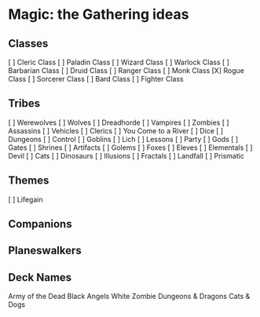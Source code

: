 # Magic: the Gathering ideas

## Classes
[ ] Cleric Class
[ ] Paladin Class
[ ] Wizard Class
[ ] Warlock Class
[ ] Barbarian Class
[ ] Druid Class
[ ] Ranger Class
[ ] Monk Class
[X] Rogue Class
[ ] Sorcerer Class
[ ] Bard Class
[ ] Fighter Class

## Tribes
[ ] Werewolves
[ ] Wolves
[ ] Dreadhorde
[ ] Vampires
[ ] Zombies
[ ] Assassins
[ ] Vehicles
[ ] Clerics
[ ] You Come to a River
[ ] Dice
[ ] Dungeons
[ ] Control
[ ] Goblins
[ ] Lich
[ ] Lessons
[ ] Party
[ ] Gods
[ ] Gates
[ ] Shrines
[ ] Artifacts
[ ] Golems
[ ] Foxes
[ ] Eleves
[ ] Elementals
[ ] Devil
[ ] Cats
[ ] Dinosaurs
[ ] Illusions
[ ] Fractals
[ ] Landfall
[ ] Prismatic

## Themes
[ ] Lifegain

## Companions

## Planeswalkers




## Deck Names
Army of the Dead
Black Angels
White Zombie
Dungeons & Dragons
Cats & Dogs